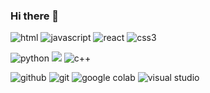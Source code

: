 ### Hi there 👋

<!--
**amy8883/amy8883** is a ✨ _special_ ✨ repository because its `README.md` (this file) appears on your GitHub profile.

Here are some ideas to get you started:

- 🔭 I’m currently working on ...
- 🌱 I’m currently learning ...
- 👯 I’m looking to collaborate on ...
- 🤔 I’m looking for help with ...
- 💬 Ask me about ...
- 📫 How to reach me: ...
- 😄 Pronouns: ...
- ⚡ Fun fact: ...
-->

<img alt="html" src ="https://img.shields.io/badge/html-E34F26.svg?&style=for-the-badge&logo=html5&logoColor=FFFFFF"/> <img alt="javascript" src ="https://img.shields.io/badge/javascript-F7DF1E.svg?&style=for-the-badge&logo=javascript&logoColor=FFFFFF"/>
<img alt="react" src ="https://img.shields.io/badge/react-61DAFB.svg?&style=for-the-badge&logo=react&logoColor=FFFFFF"/>
<img alt="css3" src ="https://img.shields.io/badge/css-1572B6.svg?&style=for-the-badge&logo=css3&logoColor=FFFFFF"/></br>

<img alt="python" src ="https://img.shields.io/badge/python-3776AB.svg?&style=for-the-badge&logo=python&logoColor=FFFFFF"/>  <img processing="processing" src ="https://img.shields.io/badge/processing-006699.svg?&style=for-the-badge&logo=processingfoundation&logoColor=FFFFFF"/> <img alt="c++" src ="https://img.shields.io/badge/c++-00599C.svg?&style=for-the-badge&logo=cplusplus&logoColor=FFFFFF"/>

<img alt="github" src ="https://img.shields.io/badge/github-181717.svg?&style=for-the-badge&logo=github&logoColor=FFFFFF"/> <img alt="git" src ="https://img.shields.io/badge/git-F05032.svg?&style=for-the-badge&logo=git&logoColor=FFFFFF"/> <img alt="google colab" src ="https://img.shields.io/badge/google colab-F9AB00.svg?&style=for-the-badge&logo=googlecolab&logoColor=FFFFFF"/> <img alt="visual studio" src ="https://img.shields.io/badge/visual studio-007ACC.svg?&style=for-the-badge&logo=visualstudiocode&logoColor=FFFFFF"/>
